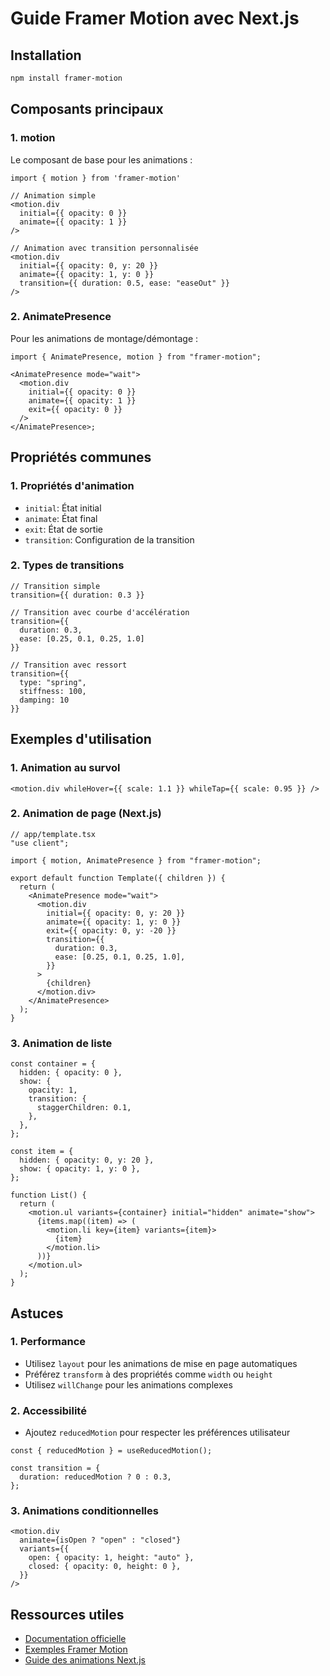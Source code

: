 # Guide Framer Motion avec Next.js

## Installation

```bash
npm install framer-motion
```

## Composants principaux

### 1. motion

Le composant de base pour les animations :

```tsx
import { motion } from 'framer-motion'

// Animation simple
<motion.div
  initial={{ opacity: 0 }}
  animate={{ opacity: 1 }}
/>

// Animation avec transition personnalisée
<motion.div
  initial={{ opacity: 0, y: 20 }}
  animate={{ opacity: 1, y: 0 }}
  transition={{ duration: 0.5, ease: "easeOut" }}
/>
```

### 2. AnimatePresence

Pour les animations de montage/démontage :

```tsx
import { AnimatePresence, motion } from "framer-motion";

<AnimatePresence mode="wait">
  <motion.div
    initial={{ opacity: 0 }}
    animate={{ opacity: 1 }}
    exit={{ opacity: 0 }}
  />
</AnimatePresence>;
```

## Propriétés communes

### 1. Propriétés d'animation

- `initial`: État initial
- `animate`: État final
- `exit`: État de sortie
- `transition`: Configuration de la transition

### 2. Types de transitions

```tsx
// Transition simple
transition={{ duration: 0.3 }}

// Transition avec courbe d'accélération
transition={{
  duration: 0.3,
  ease: [0.25, 0.1, 0.25, 1.0]
}}

// Transition avec ressort
transition={{
  type: "spring",
  stiffness: 100,
  damping: 10
}}
```

## Exemples d'utilisation

### 1. Animation au survol

```tsx
<motion.div whileHover={{ scale: 1.1 }} whileTap={{ scale: 0.95 }} />
```

### 2. Animation de page (Next.js)

```tsx
// app/template.tsx
"use client";

import { motion, AnimatePresence } from "framer-motion";

export default function Template({ children }) {
  return (
    <AnimatePresence mode="wait">
      <motion.div
        initial={{ opacity: 0, y: 20 }}
        animate={{ opacity: 1, y: 0 }}
        exit={{ opacity: 0, y: -20 }}
        transition={{
          duration: 0.3,
          ease: [0.25, 0.1, 0.25, 1.0],
        }}
      >
        {children}
      </motion.div>
    </AnimatePresence>
  );
}
```

### 3. Animation de liste

```tsx
const container = {
  hidden: { opacity: 0 },
  show: {
    opacity: 1,
    transition: {
      staggerChildren: 0.1,
    },
  },
};

const item = {
  hidden: { opacity: 0, y: 20 },
  show: { opacity: 1, y: 0 },
};

function List() {
  return (
    <motion.ul variants={container} initial="hidden" animate="show">
      {items.map((item) => (
        <motion.li key={item} variants={item}>
          {item}
        </motion.li>
      ))}
    </motion.ul>
  );
}
```

## Astuces

### 1. Performance

- Utilisez `layout` pour les animations de mise en page automatiques
- Préférez `transform` à des propriétés comme `width` ou `height`
- Utilisez `willChange` pour les animations complexes

### 2. Accessibilité

- Ajoutez `reducedMotion` pour respecter les préférences utilisateur

```tsx
const { reducedMotion } = useReducedMotion();

const transition = {
  duration: reducedMotion ? 0 : 0.3,
};
```

### 3. Animations conditionnelles

```tsx
<motion.div
  animate={isOpen ? "open" : "closed"}
  variants={{
    open: { opacity: 1, height: "auto" },
    closed: { opacity: 0, height: 0 },
  }}
/>
```

## Ressources utiles

- [Documentation officielle](https://www.framer.com/motion/)
- [Exemples Framer Motion](https://www.framer.com/motion/examples/)
- [Guide des animations Next.js](https://nextjs.org/docs/app/building-your-application/routing/route-handlers#streaming)

